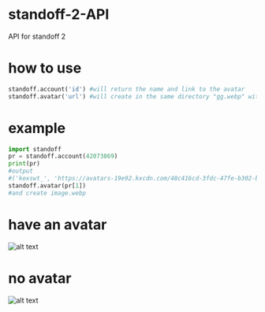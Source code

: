 # standoff-2-API
API for standoff 2
# how to use
```python
standoff.account('id') #will return the name and link to the avatar
standoff.avatar('url') #will create in the same directory "gg.webp" with the image of the avatar if there is no avatar, then the file cannot be opened
```
# example
```python
import standoff
pr = standoff.account(42073869)
print(pr)
#output
#('kexswt_', 'https://avatars-19e92.kxcdn.com/48c416cd-3fdc-47fe-b302-bcac3f78dd00')
standoff.avatar(pr[1])
#and create image.webp
```
# have an avatar
![alt text](good.webp "")
# no avatar
![alt text](bad.webp "")
